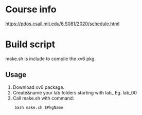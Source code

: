 # Course info

https://pdos.csail.mit.edu/6.S081/2020/schedule.html

# Build script
make.sh is include to compile the xv6 pkg.

## Usage
1. Download xv6 package.
2. Create&name your lab folders starting with lab_ Eg. lab_00
3. Call make.sh with command:
```
    bash make.sh $PkgName
```